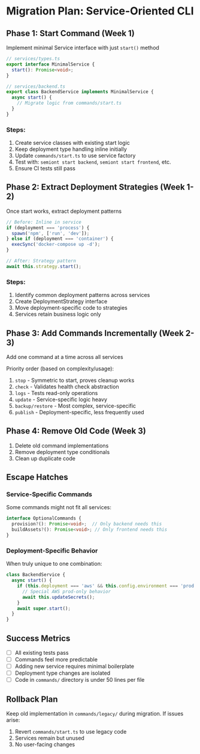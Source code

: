 # Migration Plan: Service-Oriented CLI

## Phase 1: Start Command (Week 1)
Implement minimal Service interface with just `start()` method

```typescript
// services/types.ts
export interface MinimalService {
  start(): Promise<void>;
}

// services/backend.ts
export class BackendService implements MinimalService {
  async start() {
    // Migrate logic from commands/start.ts
  }
}
```

### Steps:
1. Create service classes with existing start logic
2. Keep deployment type handling inline initially
3. Update `commands/start.ts` to use service factory
4. Test with: `semiont start backend`, `semiont start frontend`, etc.
5. Ensure CI tests still pass

## Phase 2: Extract Deployment Strategies (Week 1-2)
Once start works, extract deployment patterns

```typescript
// Before: Inline in service
if (deployment === 'process') {
  spawn('npm', ['run', 'dev']);
} else if (deployment === 'container') {
  execSync('docker-compose up -d');
}

// After: Strategy pattern
await this.strategy.start();
```

### Steps:
1. Identify common deployment patterns across services
2. Create DeploymentStrategy interface
3. Move deployment-specific code to strategies
4. Services retain business logic only

## Phase 3: Add Commands Incrementally (Week 2-3)
Add one command at a time across all services

Priority order (based on complexity/usage):
1. `stop` - Symmetric to start, proves cleanup works
2. `check` - Validates health check abstraction
3. `logs` - Tests read-only operations
4. `update` - Service-specific logic heavy
5. `backup/restore` - Most complex, service-specific
6. `publish` - Deployment-specific, less frequently used

## Phase 4: Remove Old Code (Week 3)
1. Delete old command implementations
2. Remove deployment type conditionals
3. Clean up duplicate code

## Escape Hatches

### Service-Specific Commands
Some commands might not fit all services:
```typescript
interface OptionalCommands {
  provision?(): Promise<void>;  // Only backend needs this
  buildAssets?(): Promise<void>; // Only frontend needs this
}
```

### Deployment-Specific Behavior
When truly unique to one combination:
```typescript
class BackendService {
  async start() {
    if (this.deployment === 'aws' && this.config.environment === 'prod') {
      // Special AWS prod-only behavior
      await this.updateSecrets();
    }
    await super.start();
  }
}
```

## Success Metrics
- [ ] All existing tests pass
- [ ] Commands feel more predictable
- [ ] Adding new service requires minimal boilerplate
- [ ] Deployment type changes are isolated
- [ ] Code in `commands/` directory is under 50 lines per file

## Rollback Plan
Keep old implementation in `commands/legacy/` during migration. If issues arise:
1. Revert `commands/start.ts` to use legacy code
2. Services remain but unused
3. No user-facing changes